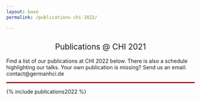 ```yaml
---
layout: base
permalink: /publications-chi-2022/

---
```

<h2 style="font-weight: 400; text-align: center">Publications @ CHI 2021</h2>
Find a list of our publications at CHI 2022 below. There is also a schedule highlighting our talks. Your own publication is missing? Send us an email: contact@germanhci.de

---

<style>
hr {
  border: none;
  border-top: 2px solid red;
  margin: 1em 0;
}
</style>

{% include publications2022 %}
